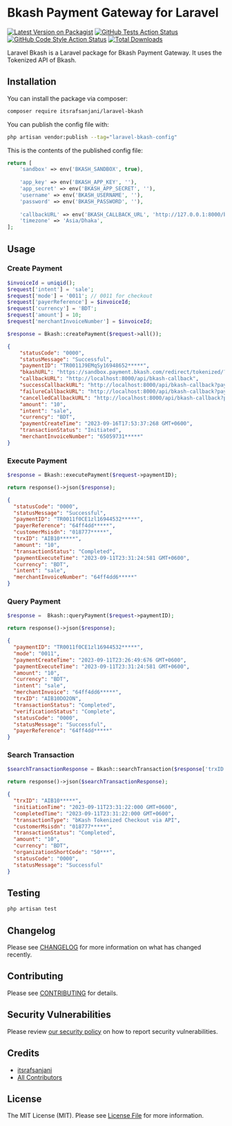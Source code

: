 # Bkash Payment Gateway for Laravel

[![Latest Version on Packagist](https://img.shields.io/packagist/v/itsrafsanjani/laravel-bkash.svg?style=flat-square)](https://packagist.org/packages/itsrafsanjani/laravel-bkash)
[![GitHub Tests Action Status](https://img.shields.io/github/actions/workflow/status/itsrafsanjani/laravel-bkash/run-tests.yml?branch=main&label=tests&style=flat-square)](https://github.com/itsrafsanjani/laravel-bkash/actions?query=workflow%3Arun-tests+branch%3Amain)
[![GitHub Code Style Action Status](https://img.shields.io/github/actions/workflow/status/itsrafsanjani/laravel-bkash/fix-php-code-style-issues.yml?branch=main&label=code%20style&style=flat-square)](https://github.com/itsrafsanjani/laravel-bkash/actions?query=workflow%3A"Fix+PHP+code+style+issues"+branch%3Amain)
[![Total Downloads](https://img.shields.io/packagist/dt/itsrafsanjani/laravel-bkash.svg?style=flat-square)](https://packagist.org/packages/itsrafsanjani/laravel-bkash)

Laravel Bkash is a Laravel package for Bkash Payment Gateway. It uses the Tokenized API of Bkash.
## Installation

You can install the package via composer:

```bash
composer require itsrafsanjani/laravel-bkash
```

You can publish the config file with:

```bash
php artisan vendor:publish --tag="laravel-bkash-config"
```

This is the contents of the published config file:

```php
return [
    'sandbox' => env('BKASH_SANDBOX', true),
    
    'app_key' => env('BKASH_APP_KEY', ''),
    'app_secret' => env('BKASH_APP_SECRET', ''),
    'username' => env('BKASH_USERNAME', ''),
    'password' => env('BKASH_PASSWORD', ''),
    
    'callbackURL' => env('BKASH_CALLBACK_URL', 'http://127.0.0.1:8000/bkash/callback'),
    'timezone' => 'Asia/Dhaka',
];
```

## Usage

### Create Payment
```php
$invoiceId = uniqid();
$request['intent'] = 'sale';
$request['mode'] = '0011'; // 0011 for checkout
$request['payerReference'] = $invoiceId;
$request['currency'] = 'BDT';
$request['amount'] = 10;
$request['merchantInvoiceNumber'] = $invoiceId;

$response = Bkash::createPayment($request->all());
```
```json
{
    "statusCode": "0000",
    "statusMessage": "Successful",
    "paymentID": "TR0011J9EMqSy16948652*****",
    "bkashURL": "https://sandbox.payment.bkash.com/redirect/tokenized/?paymentID=TR0011J9EMqSy16948652*****&hash=4kRP(RZBQ8Xn15a_0x4gW79V0EUZoaJJJv!UJmd10(s1Cl3ciz8aolIOsQ!3vlOno*vkq3jO-76BCoN7f4c8Zfykw1vaPsarABG21694865217269&mode=0011&apiVersion=v1.2.0-beta",
    "callbackURL": "http://localhost:8000/api/bkash-callback",
    "successCallbackURL": "http://localhost:8000/api/bkash-callback?paymentID=TR0011J9EMqSy16948652*****&status=success",
    "failureCallbackURL": "http://localhost:8000/api/bkash-callback?paymentID=TR0011J9EMqSy16948652*****&status=failure",
    "cancelledCallbackURL": "http://localhost:8000/api/bkash-callback?paymentID=TR0011J9EMqSy16948652*****&status=cancel",
    "amount": "10",
    "intent": "sale",
    "currency": "BDT",
    "paymentCreateTime": "2023-09-16T17:53:37:268 GMT+0600",
    "transactionStatus": "Initiated",
    "merchantInvoiceNumber": "65059731*****"
}
```
### Execute Payment
```php
$response = Bkash::executePayment($request->paymentID);

return response()->json($response);
```
```json
{
  "statusCode": "0000",
  "statusMessage": "Successful",
  "paymentID": "TR0011f0CE1zl16944532*****",
  "payerReference": "64ff4dd*****",
  "customerMsisdn": "018777*****",
  "trxID": "AIB10*****",
  "amount": "10",
  "transactionStatus": "Completed",
  "paymentExecuteTime": "2023-09-11T23:31:24:581 GMT+0600",
  "currency": "BDT",
  "intent": "sale",
  "merchantInvoiceNumber": "64ff4dd6*****"
}
```
### Query Payment
```php
$response =  Bkash::queryPayment($request->paymentID);

return response()->json($response);
```
```json
{
  "paymentID": "TR0011f0CE1zl16944532*****",
  "mode": "0011",
  "paymentCreateTime": "2023-09-11T23:26:49:676 GMT+0600",
  "paymentExecuteTime": "2023-09-11T23:31:24:581 GMT+0600",
  "amount": "10",
  "currency": "BDT",
  "intent": "sale",
  "merchantInvoice": "64ff4dd6*****",
  "trxID": "AIB10DO2ON",
  "transactionStatus": "Completed",
  "verificationStatus": "Complete",
  "statusCode": "0000",
  "statusMessage": "Successful",
  "payerReference": "64ff4dd*****"
}
```
### Search Transaction
```php
$searchTransactionResponse = Bkash::searchTransaction($response['trxID']);

return response()->json($searchTransactionResponse);
```
```json
{
  "trxID": "AIB10*****",
  "initiationTime": "2023-09-11T23:31:22:000 GMT+0600",
  "completedTime": "2023-09-11T23:31:22:000 GMT+0600",
  "transactionType": "bKash Tokenized Checkout via API",
  "customerMsisdn": "018777*****",
  "transactionStatus": "Completed",
  "amount": "10",
  "currency": "BDT",
  "organizationShortCode": "50***",
  "statusCode": "0000",
  "statusMessage": "Successful"
}
```

## Testing

```bash
php artisan test
```

## Changelog

Please see [CHANGELOG](CHANGELOG.md) for more information on what has changed recently.

## Contributing

Please see [CONTRIBUTING](CONTRIBUTING.md) for details.

## Security Vulnerabilities

Please review [our security policy](../../security/policy) on how to report security vulnerabilities.

## Credits

- [itsrafsanjani](https://github.com/itsrafsanjani)
- [All Contributors](../../contributors)

## License

The MIT License (MIT). Please see [License File](LICENSE.md) for more information.
